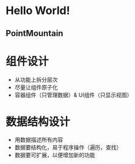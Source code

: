 # Hello World!
## PointMountain

# 组件设计
- 从功能上拆分层次
- 尽量让组件原子化
- 容器组件（只管理数据）& UI组件（只显示视图）

# 数据结构设计
- 用数据描述所有内容
- 数据要结构化，易于程序操作（遍历，查找）
- 数据要可扩展，以便增加新的功能
